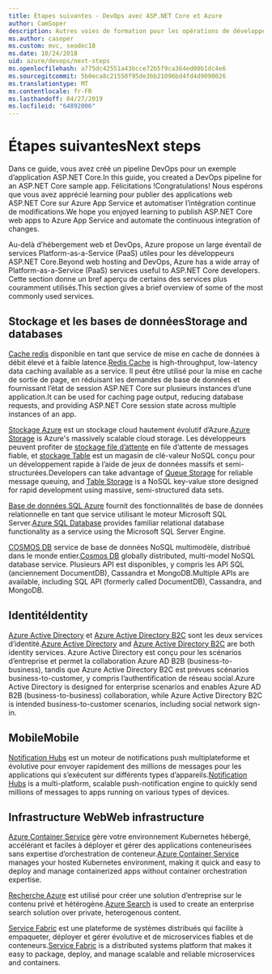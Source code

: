 ```yaml
---
title: Étapes suivantes - DevOps avec ASP.NET Core et Azure
author: CamSoper
description: Autres voies de formation pour les opérations de développement avec ASP.NET Core et Azure.
ms.author: casoper
ms.custom: mvc, seodec18
ms.date: 10/24/2018
uid: azure/devops/next-steps
ms.openlocfilehash: a775dc42551a43bcce72b5f9ca364ed00b1dc4e6
ms.sourcegitcommit: 5b0eca8c21550f95de3bb21096bd4fd4d9098026
ms.translationtype: MT
ms.contentlocale: fr-FR
ms.lasthandoff: 04/27/2019
ms.locfileid: "64892006"
---
```

# <a name="next-steps"></a><span data-ttu-id="5fcad-103">Étapes suivantes</span><span class="sxs-lookup"><span data-stu-id="5fcad-103">Next steps</span></span>

<span data-ttu-id="5fcad-104">Dans ce guide, vous avez créé un pipeline DevOps pour un exemple d’application ASP.NET Core.</span><span class="sxs-lookup"><span data-stu-id="5fcad-104">In this guide, you created a DevOps pipeline for an ASP.NET Core sample app.</span></span> <span data-ttu-id="5fcad-105">Félicitations !</span><span class="sxs-lookup"><span data-stu-id="5fcad-105">Congratulations!</span></span> <span data-ttu-id="5fcad-106">Nous espérons que vous avez apprécié learning pour publier des applications web ASP.NET Core sur Azure App Service et automatiser l’intégration continue de modifications.</span><span class="sxs-lookup"><span data-stu-id="5fcad-106">We hope you enjoyed learning to publish ASP.NET Core web apps to Azure App Service and automate the continuous integration of changes.</span></span>

<span data-ttu-id="5fcad-107">Au-delà d’hébergement web et DevOps, Azure propose un large éventail de services Platform-as-a-Service (PaaS) utiles pour les développeurs ASP.NET Core.</span><span class="sxs-lookup"><span data-stu-id="5fcad-107">Beyond web hosting and DevOps, Azure has a wide array of Platform-as-a-Service (PaaS) services useful to ASP.NET Core developers.</span></span> <span data-ttu-id="5fcad-108">Cette section donne un bref aperçu de certains des services plus couramment utilisés.</span><span class="sxs-lookup"><span data-stu-id="5fcad-108">This section gives a brief overview of some of the most commonly used services.</span></span>

## <a name="storage-and-databases"></a><span data-ttu-id="5fcad-109">Stockage et les bases de données</span><span class="sxs-lookup"><span data-stu-id="5fcad-109">Storage and databases</span></span>

<span data-ttu-id="5fcad-110">[Cache redis](/azure/redis-cache/) disponible en tant que service de mise en cache de données à débit élevé et à faible latence.</span><span class="sxs-lookup"><span data-stu-id="5fcad-110">[Redis Cache](/azure/redis-cache/) is high-throughput, low-latency data caching available as a service.</span></span> <span data-ttu-id="5fcad-111">Il peut être utilisé pour la mise en cache de sortie de page, en réduisant les demandes de base de données et fournissant l’état de session ASP.NET Core sur plusieurs instances d’une application.</span><span class="sxs-lookup"><span data-stu-id="5fcad-111">It can be used for caching page output, reducing database requests, and providing ASP.NET Core session state across multiple instances of an app.</span></span>

<span data-ttu-id="5fcad-112">[Stockage Azure](/azure/storage/) est un stockage cloud hautement évolutif d’Azure.</span><span class="sxs-lookup"><span data-stu-id="5fcad-112">[Azure Storage](/azure/storage/) is Azure's massively scalable cloud storage.</span></span> <span data-ttu-id="5fcad-113">Les développeurs peuvent profiter de [stockage file d’attente](/azure/storage/queues/storage-queues-introduction) en file d’attente de messages fiable, et [stockage Table](/azure/storage/tables/table-storage-overview) est un magasin de clé-valeur NoSQL conçu pour un développement rapide à l’aide de jeux de données massifs et semi-structurées.</span><span class="sxs-lookup"><span data-stu-id="5fcad-113">Developers can take advantage of [Queue Storage](/azure/storage/queues/storage-queues-introduction) for reliable message queuing, and [Table Storage](/azure/storage/tables/table-storage-overview) is a NoSQL key-value store designed for rapid development using massive, semi-structured data sets.</span></span>

<span data-ttu-id="5fcad-114">[Base de données SQL Azure](/azure/sql-database/) fournit des fonctionnalités de base de données relationnelle en tant que service utilisant le moteur Microsoft SQL Server.</span><span class="sxs-lookup"><span data-stu-id="5fcad-114">[Azure SQL Database](/azure/sql-database/) provides familiar relational database functionality as a service using the Microsoft SQL Server Engine.</span></span>

<span data-ttu-id="5fcad-115">[COSMOS DB](/azure/cosmos-db/) service de base de données NoSQL multimodèle, distribué dans le monde entier.</span><span class="sxs-lookup"><span data-stu-id="5fcad-115">[Cosmos DB](/azure/cosmos-db/) globally distributed, multi-model NoSQL database service.</span></span> <span data-ttu-id="5fcad-116">Plusieurs API est disponibles, y compris les API SQL (anciennement DocumentDB), Cassandra et MongoDB.</span><span class="sxs-lookup"><span data-stu-id="5fcad-116">Multiple APIs are available, including SQL API (formerly called DocumentDB), Cassandra, and MongoDB.</span></span>

## <a name="identity"></a><span data-ttu-id="5fcad-117">Identité</span><span class="sxs-lookup"><span data-stu-id="5fcad-117">Identity</span></span>

<span data-ttu-id="5fcad-118">[Azure Active Directory](/azure/active-directory/) et [Azure Active Directory B2C](/azure/active-directory-b2c/) sont les deux services d’identité.</span><span class="sxs-lookup"><span data-stu-id="5fcad-118">[Azure Active Directory](/azure/active-directory/) and [Azure Active Directory B2C](/azure/active-directory-b2c/) are both identity services.</span></span> <span data-ttu-id="5fcad-119">Azure Active Directory est conçu pour les scénarios d’entreprise et permet la collaboration Azure AD B2B (business-to-business), tandis que Azure Active Directory B2C est prévues scénarios business-to-customer, y compris l’authentification de réseau social.</span><span class="sxs-lookup"><span data-stu-id="5fcad-119">Azure Active Directory is designed for enterprise scenarios and enables Azure AD B2B (business-to-business) collaboration, while Azure Active Directory B2C is intended business-to-customer scenarios, including social network sign-in.</span></span>

## <a name="mobile"></a><span data-ttu-id="5fcad-120">Mobile</span><span class="sxs-lookup"><span data-stu-id="5fcad-120">Mobile</span></span>

<span data-ttu-id="5fcad-121">[Notification Hubs](/azure/notification-hubs/) est un moteur de notifications push multiplateforme et évolutive pour envoyer rapidement des millions de messages pour les applications qui s’exécutent sur différents types d’appareils.</span><span class="sxs-lookup"><span data-stu-id="5fcad-121">[Notification Hubs](/azure/notification-hubs/) is a multi-platform, scalable push-notification engine to quickly send millions of messages to apps running on various types of devices.</span></span>

## <a name="web-infrastructure"></a><span data-ttu-id="5fcad-122">Infrastructure Web</span><span class="sxs-lookup"><span data-stu-id="5fcad-122">Web infrastructure</span></span>

<span data-ttu-id="5fcad-123">[Azure Container Service](/azure/aks/) gère votre environnement Kubernetes hébergé, accélérant et faciles à déployer et gérer des applications conteneurisées sans expertise d’orchestration de conteneur.</span><span class="sxs-lookup"><span data-stu-id="5fcad-123">[Azure Container Service](/azure/aks/) manages your hosted Kubernetes environment, making it quick and easy to deploy and manage containerized apps without container orchestration expertise.</span></span>

<span data-ttu-id="5fcad-124">[Recherche Azure](/azure/search/) est utilisé pour créer une solution d’entreprise sur le contenu privé et hétérogène.</span><span class="sxs-lookup"><span data-stu-id="5fcad-124">[Azure Search](/azure/search/) is used to create an enterprise search solution over private, heterogenous content.</span></span>

<span data-ttu-id="5fcad-125">[Service Fabric](/azure/service-fabric/) est une plateforme de systèmes distribués qui facilite à empaqueter, déployer et gérer évolutive et de microservices fiables et de conteneurs.</span><span class="sxs-lookup"><span data-stu-id="5fcad-125">[Service Fabric](/azure/service-fabric/) is a distributed systems platform that makes it easy to package, deploy, and manage scalable and reliable microservices and containers.</span></span>
